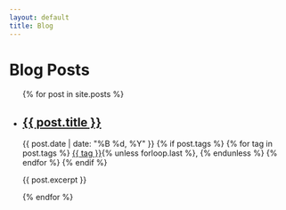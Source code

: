 ```yaml
---
layout: default
title: Blog
---
```


<h1>Blog Posts</h1>

<ul class="post-list">
  {% for post in site.posts %}
    <li>
      <h2>
        <a href="{{ post.url | relative_url }}">{{ post.title }}</a>
      </h2>
      <span class="post-date">{{ post.date | date: "%B %d, %Y" }}</span>
      {% if post.tags %}
        <span class="post-tags">
          {% for tag in post.tags %}
            <a href="/tags/{{ tag }}">{{ tag }}</a>{% unless forloop.last %}, {% endunless %}
          {% endfor %}
        </span>
      {% endif %}
      <p>{{ post.excerpt }}</p>
    </li>
  {% endfor %}
</ul>